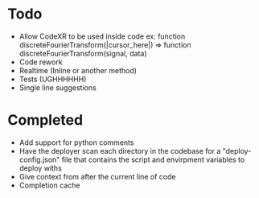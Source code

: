 # Todo
* Allow CodeXR to be used inside code
ex: function discreteFourierTransform(|cursor_here|) => function discreteFourierTransform(signal, data)
* Code rework
* Realtime (Inline or another method)
* Tests (UGHHHHHH)
* Single line suggestions
# Completed
* Add support for python comments
* Have the deployer scan each directory in the codebase for a "deploy-config.json" file that contains the script and envirpment variables to deploy withs
* Give context from after the current line of code
* Completion cache